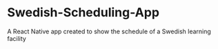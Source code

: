 # Swedish-Scheduling-App
A React Native app created to show the schedule of a Swedish learning facility 
